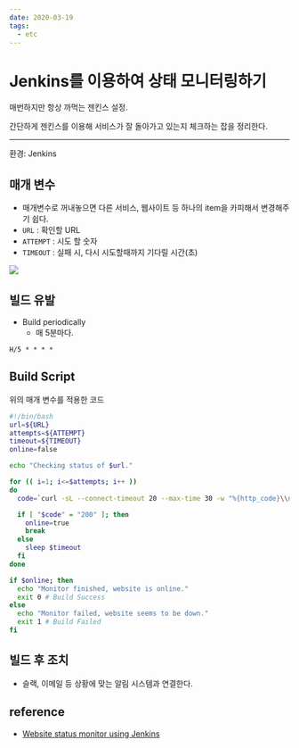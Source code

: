 ```yaml
---
date: 2020-03-19
tags:
  - etc
---
```


# Jenkins를 이용하여 상태 모니터링하기 

매번하지만 항상 까먹는 젠킨스 설정. 

간단하게 젠킨스를 이용해 서비스가 잘 돌아가고 있는지 체크하는 잡을 정리한다.

--- 

환경: Jenkins 

## 매개 변수

- 매개변수로 꺼내놓으면 다른 서비스, 웹사이트 등 하나의 item을 카피해서 변경해주기 쉽다. 
- `URL` : 확인할 URL 
- `ATTEMPT` : 시도 할 숫자
- `TIMEOUT` : 실패 시, 다시 시도할때까지 기다릴 시간(초)

![](@assets/20200319/env_var.png)

## 빌드 유발 

- Build periodically 
  - 매 5분마다. 

```
H/5 * * * * 
```

## Build Script 

위의 매개 변수를 적용한 코드

```sh
#!/bin/bash
url=${URL}
attempts=${ATTEMPT}
timeout=${TIMEOUT}
online=false

echo "Checking status of $url."

for (( i=1; i<=$attempts; i++ ))
do
  code=`curl -sL --connect-timeout 20 --max-time 30 -w "%{http_code}\\n" "$url" -o /dev/null`

  if [ "$code" = "200" ]; then
    online=true
    break
  else
    sleep $timeout
  fi
done

if $online; then
  echo "Monitor finished, website is online."
  exit 0 # Build Success
else
  echo "Monitor failed, website seems to be down."
  exit 1 # Build Failed
fi
```

## 빌드 후 조치 

- 슬랙, 이메일 등 상황에 맞는 알림 시스템과 연결한다. 

## reference 
- [Website status monitor using Jenkins](https://www.wouterbulten.nl/blog/tech/website-status-monitor-using-jenkins/)